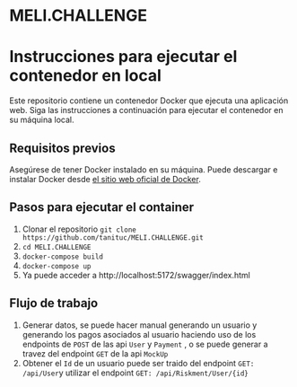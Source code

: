 # MELI.CHALLENGE
# Instrucciones para ejecutar el contenedor en local
Este repositorio contiene un contenedor Docker que ejecuta una aplicación web. Siga las instrucciones a continuación para ejecutar el contenedor en su máquina local.

## Requisitos previos
Asegúrese de tener Docker instalado en su máquina. Puede descargar e instalar Docker desde [el sitio web oficial de Docker](https://www.docker.com/get-started).

## Pasos para ejecutar el container
1. Clonar el repositorio ```git clone https://github.com/tanituc/MELI.CHALLENGE.git```
2. ```cd MELI.CHALLENGE```
3. ```docker-compose build```
4. ```docker-compose up```
5. Ya puede acceder a http://localhost:5172/swagger/index.html

## Flujo de trabajo
1. Generar datos, se puede hacer manual generando un usuario y generando los pagos asociados al usuario haciendo uso de los endpoints de ```POST``` de las api ```User``` y ```Payment``` , o se puede generar a travez del endpoint ```GET``` de la api ```MockUp```
2. Obtener el ```Id``` de un usuario puede ser traido del endpoint ```GET: /api/User```y utilizar el endpoint ```GET: /api/Riskment/User/{id}``` 
